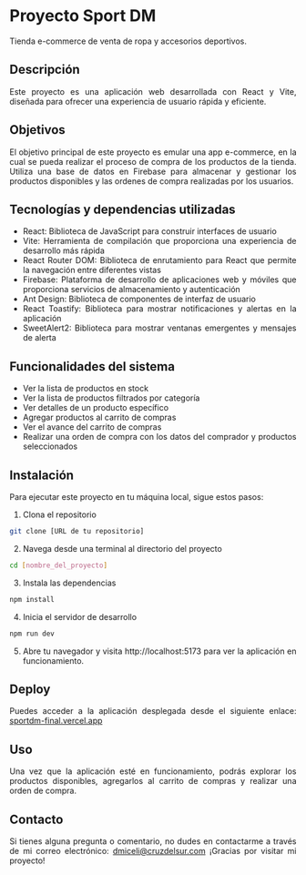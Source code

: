 # Proyecto Sport DM

Tienda e-commerce de venta de ropa y accesorios deportivos.

<div style="text-align: justify;">

## Descripción

Este proyecto es una aplicación web desarrollada con React y Vite, diseñada para ofrecer una experiencia de usuario rápida y eficiente.

## Objetivos

El objetivo principal de este proyecto es emular una app e-commerce, en la cual se pueda realizar el proceso de compra de los productos de la tienda. Utiliza una base de datos en Firebase para almacenar y gestionar los productos disponibles y las ordenes de compra realizadas por los usuarios.

## Tecnologías y dependencias utilizadas

-   React: Biblioteca de JavaScript para construir interfaces de usuario
-   Vite: Herramienta de compilación que proporciona una experiencia de desarrollo más rápida
-   React Router DOM: Biblioteca de enrutamiento para React que permite la navegación entre diferentes vistas
-   Firebase: Plataforma de desarrollo de aplicaciones web y móviles que proporciona servicios de almacenamiento y autenticación
-   Ant Design: Biblioteca de componentes de interfaz de usuario
-   React Toastify: Biblioteca para mostrar notificaciones y alertas en la aplicación
-   SweetAlert2: Biblioteca para mostrar ventanas emergentes y mensajes de alerta

## Funcionalidades del sistema

-   Ver la lista de productos en stock
-   Ver la lista de productos filtrados por categoría
-   Ver detalles de un producto específico
-   Agregar productos al carrito de compras
-   Ver el avance del carrito de compras
-   Realizar una orden de compra con los datos del comprador y productos seleccionados

## Instalación

Para ejecutar este proyecto en tu máquina local, sigue estos pasos:

1. Clona el repositorio

```bash
git clone [URL de tu repositorio]
```

2. Navega desde una terminal al directorio del proyecto

```bash
cd [nombre_del_proyecto]
```

3. Instala las dependencias

```bash
npm install
```

4. Inicia el servidor de desarrollo

```bash
npm run dev
```

5. Abre tu navegador y visita http://localhost:5173 para ver la aplicación en funcionamiento.

## Deploy

Puedes acceder a la aplicación desplegada desde el siguiente enlace: [sportdm-final.vercel.app](https://sportdm-final.vercel.app/)

## Uso

Una vez que la aplicación esté en funcionamiento, podrás explorar los productos disponibles, agregarlos al carrito de compras y realizar una orden de compra.

## Contacto

Si tienes alguna pregunta o comentario, no dudes en contactarme a través de mi correo electrónico: dmiceli@cruzdelsur.com
¡Gracias por visitar mi proyecto!

</div>
